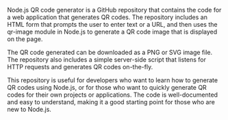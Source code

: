 Node.js QR code generator is a GitHub repository that contains the code for a web application that generates QR codes. The repository includes an HTML form that prompts the user to enter text or a URL, and then uses the qr-image module in Node.js to generate a QR code image that is displayed on the page.

The QR code generated can be downloaded as a PNG or SVG image file. The repository also includes a simple server-side script that listens for HTTP requests and generates QR codes on-the-fly.

This repository is useful for developers who want to learn how to generate QR codes using Node.js, or for those who want to quickly generate QR codes for their own projects or applications. The code is well-documented and easy to understand, making it a good starting point for those who are new to Node.js.
